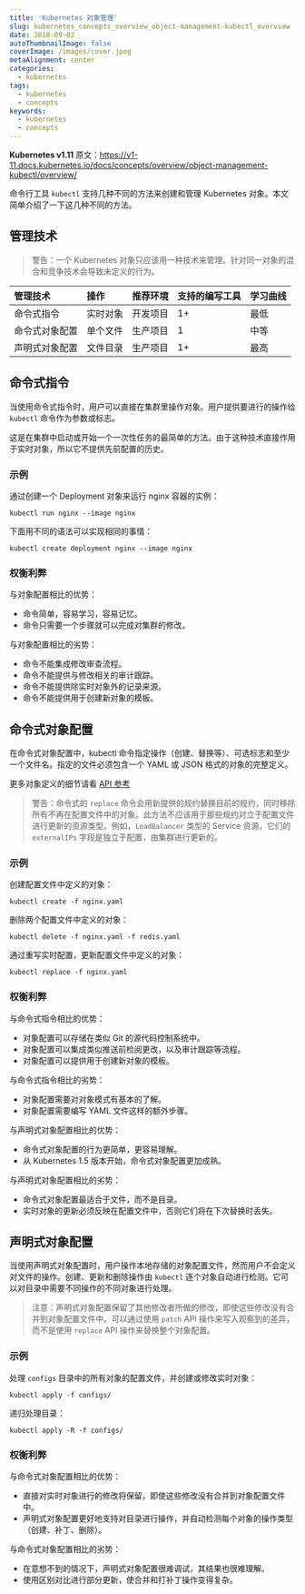 ```yaml
---
title: 'Kubernetes 对象管理'
slug: kubernetes_concepts_overview_object-management-kubectl_overview
date: 2018-09-02
autoThumbnailImage: false
coverImage: /images/cover.jpeg
metaAlignment: center
categories:
  - kubernetes
tags:
  - kubernetes
  - concepts
keywords:
  - kubernetes
  - concepts
---
```


**Kubernetes v1.11** 原文：https://v1-11.docs.kubernetes.io/docs/concepts/overview/object-management-kubectl/overview/

命令行工具 `kubectl` 支持几种不同的方法来创建和管理 Kubernetes 对象。本文简单介绍了一下这几种不同的方法。

<!--more-->

## 管理技术

> 警告：一个 Kubernetes 对象只应该用一种技术来管理。针对同一对象的混合和竞争技术会导致未定义的行为。

| 管理技术       | 操作     | 推荐环境 | 支持的编写工具 | 学习曲线 |
| :------------- | :------- | :------- | :------------- | :------- |
| 命令式指令     | 实时对象 | 开发项目 | 1+             | 最低     |
| 命令式对象配置 | 单个文件 | 生产项目 | 1              | 中等     |
| 声明式对象配置 | 文件目录 | 生产项目 | 1+             | 最高     |

## 命令式指令

当使用命令式指令时，用户可以直接在集群里操作对象。用户提供要进行的操作给 `kubectl` 命令作为参数或标志。

这是在集群中启动或开始一个一次性任务的最简单的方法。由于这种技术直接作用于实时对象，所以它不提供先前配置的历史。

### 示例

通过创建一个 Deployment 对象来运行 nginx 容器的实例：

```shell
kubectl run nginx --image nginx
```

下面用不同的语法可以实现相同的事情：

```shell
kubectl create deployment nginx --image nginx
```

### 权衡利弊

与对象配置相比的优势：

- 命令简单，容易学习，容易记忆。
- 命令只需要一个步骤就可以完成对集群的修改。

与对象配置相比的劣势：

- 命令不能集成修改审查流程。
- 命令不能提供与修改相关的审计跟踪。
- 命令不能提供除实时对象外的记录来源。
- 命令不能提供用于创建新对象的模板。

## 命令式对象配置

在命令式对象配置中，kubectl 命令指定操作（创建、替换等）、可选标志和至少一个文件名。指定的文件必须包含一个 YAML 或 JSON 格式的对象的完整定义。

更多对象定义的细节请看 [API 参考](https://v1-11.docs.kubernetes.io/docs/reference/generated/kubernetes-api/v1.11/)

> 警告：命令式的 `replace` 命令会用新提供的规约替换目前的规约，同时移除所有不再在配置文件中的对象。此方法不应该用于那些规约对立于配置文件进行更新的资源类型。例如，`LoadBalancer` 类型的 Service 资源，它们的 `externalIPs` 字段是独立于配置，由集群进行更新的。

### 示例

创建配置文件中定义的对象：

```shell
kubectl create -f nginx.yaml
```

删除两个配置文件中定义的对象：

```shell
kubectl delete -f nginx.yaml -f redis.yaml
```

通过重写实时配置，更新配置文件中定义的对象：

```shell
kubectl replace -f nginx.yaml
```

### 权衡利弊

与命令式指令相比的优势：

- 对象配置可以存储在类似 Git 的源代码控制系统中。
- 对象配置可以集成类似推送前检阅更改，以及审计跟踪等流程。
- 对象配置可以提供用于创建新对象的模板。

与命令式指令相比的劣势：

- 对象配置需要对对象模式有基本的了解。
- 对象配置需要编写 YAML 文件这样的额外步骤。

与声明式对象配置相比的优势：

- 命令式对象配置的行为更简单，更容易理解。
- 从 Kubernetes 1.5 版本开始，命令式对象配置更加成熟。

与声明式对象配置相比的劣势：

- 命令式对象配置最适合于文件，而不是目录。
- 实时对象的更新必须反映在配置文件中，否则它们将在下次替换时丢失。

## 声明式对象配置

当使用声明式对象配置时，用户操作本地存储的对象配置文件，然而用户不会定义对文件的操作。创建、更新和删除操作由 `kubectl` 逐个对象自动进行检测。它可以对目录中需要不同操作的不同对象进行处理。

> 注意：声明式对象配置保留了其他修改者所做的修改，即使这些修改没有合并到对象配置文件中。可以通过使用 `patch` API 操作来写入观察到的差异，而不是使用 `replace` API 操作来替换整个对象配置。

### 示例

处理 `configs` 目录中的所有对象的配置文件，并创建或修改实时对象：

```shell
kubectl apply -f configs/
```

递归处理目录：

```shell
kubectl apply -R -f configs/
```

### 权衡利弊

与命令式对象配置相比的优势：

- 直接对实时对象进行的修改将保留，即使这些修改没有合并到对象配置文件中。
- 声明式对象配置更好地支持对目录进行操作，并自动检测每个对象的操作类型（创建、补丁、删除）。

与命令式对象配置相比的劣势：

- 在意想不到的情况下，声明式对象配置很难调试，其结果也很难理解。
- 使用区别对比进行部分更新，使合并和打补丁操作变得复杂。
